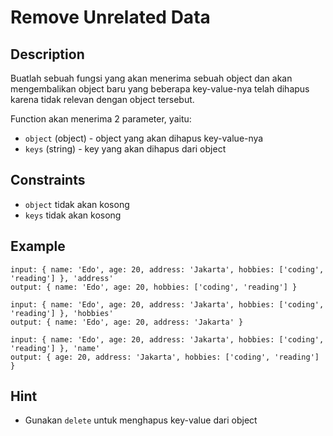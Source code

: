 # Remove Unrelated Data

## Description

Buatlah sebuah fungsi yang akan menerima sebuah object dan akan mengembalikan object baru yang beberapa key-value-nya telah dihapus karena tidak relevan dengan object tersebut.

Function akan menerima 2 parameter, yaitu:

- `object` (object) - object yang akan dihapus key-value-nya
- `keys` (string) - key yang akan dihapus dari object

## Constraints

- `object` tidak akan kosong
- `keys` tidak akan kosong

## Example

```text
input: { name: 'Edo', age: 20, address: 'Jakarta', hobbies: ['coding', 'reading'] }, 'address'
output: { name: 'Edo', age: 20, hobbies: ['coding', 'reading'] }

input: { name: 'Edo', age: 20, address: 'Jakarta', hobbies: ['coding', 'reading'] }, 'hobbies'
output: { name: 'Edo', age: 20, address: 'Jakarta' }

input: { name: 'Edo', age: 20, address: 'Jakarta', hobbies: ['coding', 'reading'] }, 'name'
output: { age: 20, address: 'Jakarta', hobbies: ['coding', 'reading'] }
```

## Hint

- Gunakan `delete` untuk menghapus key-value dari object
